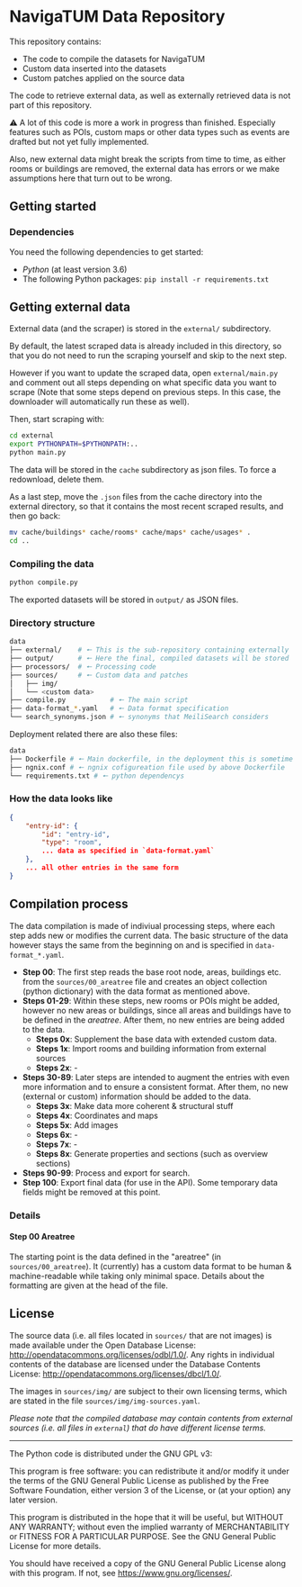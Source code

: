 # NavigaTUM Data Repository

This repository contains:

- The code to compile the datasets for NavigaTUM
- Custom data inserted into the datasets
- Custom patches applied on the source data

The code to retrieve external data, as well as externally retrieved data is not part of this repository.

⚠️ A lot of this code is more a work in progress than finished. Especially features such as POIs, custom maps or other data types such as events are drafted but not yet fully implemented.

Also, new external data might break the scripts from time to time, as either rooms or buildings are removed, the external data has errors or we make assumptions here that turn out to be wrong.

## Getting started

### Dependencies

You need the following dependencies to get started:

- _Python_ (at least version 3.6)
- The following Python packages:
  `pip install -r requirements.txt`

## Getting external data

External data (and the scraper) is stored in the `external/` subdirectory.

By default, the latest scraped data is already included in this directory, so that you do not need
to run the scraping yourself and skip to the next step.

However if you want to update the scraped data, open `external/main.py` and comment out all
steps depending on what specific data you want to scrape (Note that some steps depend on previous
steps. In this case, the downloader will automatically run these as well).

Then, start scraping with:

```bash
cd external
export PYTHONPATH=$PYTHONPATH:..
python main.py
```

The data will be stored in the `cache` subdirectory as json files. To force a redownload, delete them.

As a last step, move the `.json` files from the cache directory into the external directory, so that
it contains the most recent scraped results, and then go back:

```bash
mv cache/buildings* cache/rooms* cache/maps* cache/usages* .
cd ..
```

### Compiling the data

```bash
python compile.py
```

The exported datasets will be stored in `output/` as JSON files.

### Directory structure

```bash
data
├── external/    # 🠔 This is the sub-repository containing externally retrieved data
├── output/      # 🠔 Here the final, compiled datasets will be stored
├── processors/  # 🠔 Processing code
├── sources/     # 🠔 Custom data and patches
│   ├── img/
│   └── <custom data>
├── compile.py           # 🠔 The main script
├── data-format_*.yaml   # 🠔 Data format specification
└── search_synonyms.json # 🠔 synonyms that MeiliSearch considers
```

Deployment related there are also these files:

```bash
data
├── Dockerfile # 🠔 Main dockerfile, in the deployment this is sometimes called the cdn
├── ngnix.conf # 🠔 ngnix cofigureation file used by above Dockerfile
└── requirements.txt # 🠔 python dependencys
```

### How the data looks like

```json
{
    "entry-id": {
        "id": "entry-id",
        "type": "room",
        ... data as specified in `data-format.yaml`
    },
    ... all other entries in the same form
}
```

## Compilation process

The data compilation is made of indiviual processing steps, where each step adds new or modifies the current data. The basic structure of the data however stays the same from the beginning on and is specified in `data-format_*.yaml`.

- **Step 00**: The first step reads the base root node, areas, buildings etc. from the
  `sources/00_areatree` file and creates an object collection (python dictionary)
  with the data format as mentioned above.
- **Steps 01-29**: Within these steps, new rooms or POIs might be added, however no
  new areas or buildings, since all areas and buildings have to be defined in the
  _areatree_. After them, no new entries are being added to the data.
  - **Steps 0x**: Supplement the base data with extended custom data.
  - **Steps 1x**: Import rooms and building information from external sources
  - **Steps 2x**: -
- **Steps 30-89**: Later steps are intended to augment the entries with even more
  information and to ensure a consistent format. After them, no new (external or custom)
  information should be added to the data.
  - **Steps 3x**: Make data more coherent & structural stuff
  - **Steps 4x**: Coordinates and maps
  - **Steps 5x**: Add images
  - **Steps 6x**: -
  - **Steps 7x**: -
  - **Steps 8x**: Generate properties and sections (such as overview sections)
- **Steps 90-99**: Process and export for search.
- **Step 100**: Export final data (for use in the API). Some temporary data fields might be removed at this point.

### Details

#### Step 00 Areatree

The starting point is the data defined in the "areatree" (in `sources/00_areatree`).
It (currently) has a custom data format to be human & machine-readable while taking
only minimal space.
Details about the formatting are given at the head of the file.

## License

The source data (i.e. all files located in `sources/` that are not images) is made available under the Open Database License: <http://opendatacommons.org/licenses/odbl/1.0/>. Any rights in individual contents of the database are licensed under the Database Contents License: <http://opendatacommons.org/licenses/dbcl/1.0/>.

The images in `sources/img/` are subject to their own licensing terms, which are stated in the file `sources/img/img-sources.yaml`.

_Please note that the compiled database may contain contents from external sources (i.e. all files in `external`) that do have different license terms._

---

The Python code is distributed under the GNU GPL v3:

This program is free software: you can redistribute it and/or modify
it under the terms of the GNU General Public License as published by
the Free Software Foundation, either version 3 of the License, or
(at your option) any later version.

This program is distributed in the hope that it will be useful,
but WITHOUT ANY WARRANTY; without even the implied warranty of
MERCHANTABILITY or FITNESS FOR A PARTICULAR PURPOSE. See the
GNU General Public License for more details.

You should have received a copy of the GNU General Public License
along with this program. If not, see <https://www.gnu.org/licenses/>.
